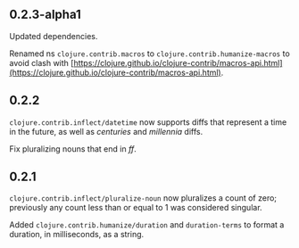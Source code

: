 ## 0.2.3-alpha1

Updated dependencies.

Renamed ns `clojure.contrib.macros` to `clojure.contrib.humanize-macros` to avoid clash with [https://clojure.github.io/clojure-contrib/macros-api.html](https://clojure.github.io/clojure-contrib/macros-api.html).


## 0.2.2

`clojure.contrib.inflect/datetime` now supports diffs that represent a 
time in the future, as well as _centuries_ and _millennia_ diffs.

Fix pluralizing nouns that end in _ff_.


## 0.2.1

`clojure.contrib.inflect/pluralize-noun` now pluralizes a count of zero; previously any count less
than or equal to 1 was considered singular.

Added `clojure.contrib.humanize/duration` and `duration-terms` to format a duration, in
milliseconds, as a string.
